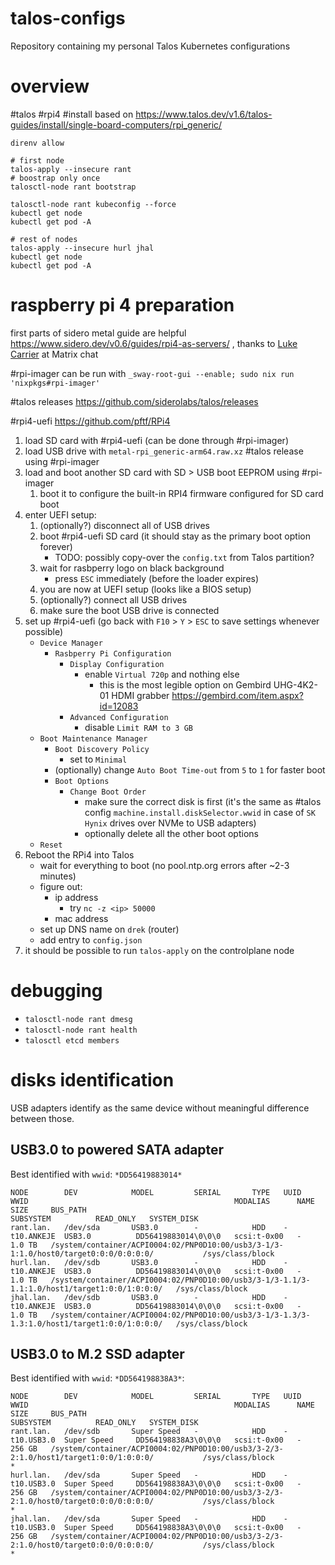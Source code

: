 # talos-configs

Repository containing my personal Talos Kubernetes configurations

# overview

#talos #rpi4 #install based on https://www.talos.dev/v1.6/talos-guides/install/single-board-computers/rpi_generic/

```shell
direnv allow

# first node
talos-apply --insecure rant
# boostrap only once
talosctl-node rant bootstrap

talosctl-node rant kubeconfig --force
kubectl get node
kubectl get pod -A

# rest of nodes
talos-apply --insecure hurl jhal
kubectl get node
kubectl get pod -A
```

# raspberry pi 4 preparation

first parts of sidero metal guide are helpful https://www.sidero.dev/v0.6/guides/rpi4-as-servers/ , thanks
to [Luke Carrier]() at Matrix chat

#rpi-imager can be run with `_sway-root-gui --enable; sudo nix run 'nixpkgs#rpi-imager'`

#talos releases https://github.com/siderolabs/talos/releases

#rpi4-uefi https://github.com/pftf/RPi4

1. load SD card with #rpi4-uefi (can be done through #rpi-imager)
2. load USB drive with `metal-rpi_generic-arm64.raw.xz` #talos release using #rpi-imager
3. load and boot another SD card with SD > USB boot EEPROM using #rpi-imager
    1. boot it to configure the built-in RPI4 firmware configured for SD card boot
4. enter UEFI setup:
    1. (optionally?) disconnect all of USB drives
    2. boot #rpi4-uefi SD card (it should stay as the primary boot option forever)
        - TODO: possibly copy-over the `config.txt` from Talos partition?
    3. wait for rasbperry logo on black background
        - press `ESC` immediately (before the loader expires)
    4. you are now at UEFI setup (looks like a BIOS setup)
    5. (optionally?) connect all USB drives
    6. make sure the boot USB drive is connected
5. set up #rpi4-uefi (go back with `F10` > `Y` > `ESC` to save settings whenever possible)
    - `Device Manager`
        - `Rasbperry Pi Configuration`
            - `Display Configuration`
                - enable `Virtual 720p` and nothing else
                    - this is the most legible option on Gembird UHG-4K2-01 HDMI
                      grabber https://gembird.com/item.aspx?id=12083
            - `Advanced Configuration`
                - disable `Limit RAM to 3 GB`
    - `Boot Maintenance Manager`
        - `Boot Discovery Policy`
            - set to `Minimal`
        - (optionally) change `Auto Boot Time-out` from `5` to `1` for faster boot
        - `Boot Options`
            - `Change Boot Order`
                - make sure the correct disk is first (it's the same as #talos
                  config `machine.install.diskSelector.wwid` in
                  case of `SK Hynix` drives over NVMe to USB adapters)
                - optionally delete all the other boot options
    - `Reset`
6. Reboot the RPi4 into Talos
    - wait for everything to boot (no pool.ntp.org errors after ~2-3 minutes)
    - figure out:
        - ip address
            - try `nc -z <ip> 50000`
        - mac address
    - set up DNS name on `drek` (router)
    - add entry to `config.json`
7. it should be possible to run `talos-apply` on the controlplane node

# debugging

- `talosctl-node rant dmesg`
- `talosctl-node rant health`
- `talosctl etcd members`

# disks identification

USB adapters identify as the same device without meaningful difference between those.

## USB3.0 to powered SATA adapter

Best identified with `wwid`: `*DD56419883014*`

```
NODE        DEV            MODEL         SERIAL       TYPE   UUID   WWID                                              MODALIAS      NAME    SIZE     BUS_PATH                                                                                       SUBSYSTEM          READ_ONLY   SYSTEM_DISK
rant.lan.   /dev/sda       USB3.0        -            HDD    -      t10.ANKEJE  USB3.0          DD56419883014\0\0\0   scsi:t-0x00   -       1.0 TB   /system/container/ACPI0004:02/PNP0D10:00/usb3/3-1/3-1:1.0/host0/target0:0:0/0:0:0:0/           /sys/class/block               
hurl.lan.   /dev/sdb       USB3.0        -            HDD    -      t10.ANKEJE  USB3.0          DD56419883014\0\0\0   scsi:t-0x00   -       1.0 TB   /system/container/ACPI0004:02/PNP0D10:00/usb3/3-1/3-1.1/3-1.1:1.0/host1/target1:0:0/1:0:0:0/   /sys/class/block               
jhal.lan.   /dev/sdb       USB3.0        -            HDD    -      t10.ANKEJE  USB3.0          DD56419883014\0\0\0   scsi:t-0x00   -       1.0 TB   /system/container/ACPI0004:02/PNP0D10:00/usb3/3-1/3-1.3/3-1.3:1.0/host1/target1:0:0/1:0:0:0/   /sys/class/block               
```

## USB3.0 to M.2 SSD adapter

Best identified with `wwid`: `*DD564198838A3*`:

```
NODE        DEV            MODEL         SERIAL       TYPE   UUID   WWID                                              MODALIAS      NAME    SIZE     BUS_PATH                                                                                       SUBSYSTEM          READ_ONLY   SYSTEM_DISK
rant.lan.   /dev/sdb       Super Speed   -            HDD    -      t10.USB3.0  Super Speed     DD564198838A3\0\0\0   scsi:t-0x00   -       256 GB   /system/container/ACPI0004:02/PNP0D10:00/usb3/3-2/3-2:1.0/host1/target1:0:0/1:0:0:0/           /sys/class/block               *
hurl.lan.   /dev/sda       Super Speed   -            HDD    -      t10.USB3.0  Super Speed     DD564198838A3\0\0\0   scsi:t-0x00   -       256 GB   /system/container/ACPI0004:02/PNP0D10:00/usb3/3-2/3-2:1.0/host0/target0:0:0/0:0:0:0/           /sys/class/block               *
jhal.lan.   /dev/sda       Super Speed   -            HDD    -      t10.USB3.0  Super Speed     DD564198838A3\0\0\0   scsi:t-0x00   -       256 GB   /system/container/ACPI0004:02/PNP0D10:00/usb3/3-2/3-2:1.0/host0/target0:0:0/0:0:0:0/           /sys/class/block               *
```